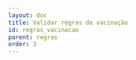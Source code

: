 ```yaml
---
layout: doc
title: Validar regras de vacinação
id: regras_vacinacao
parent: regras
order: 3
---
```


